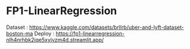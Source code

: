 # FP1-LinearRegression

Dataset : https://www.kaggle.com/datasets/brllrb/uber-and-lyft-dataset-boston-ma
Deploy : https://fp1-linearregression-nlh4nrhbk2iqe5xyjvzm4d.streamlit.app/
